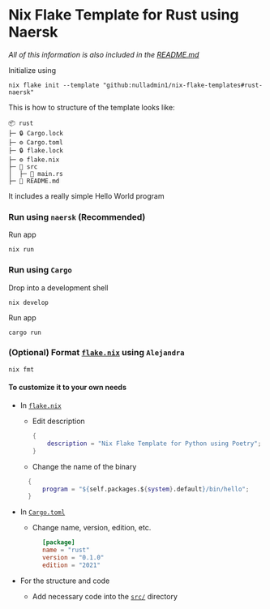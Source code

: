 # Nix Flake Template for Rust using Naersk

*All of this information is also included in the [README.md](https://github.com/nulladmin1/nix-flake-templates/blob/main/flake.nix)*

Initialize using
```shell
nix flake init --template "github:nulladmin1/nix-flake-templates#rust-naersk"
```

This is how to structure of the template looks like:
```
📦 rust
├─ 🔒 Cargo.lock
├─ ⚙️ Cargo.toml
├─ 🔒 flake.lock
├─ ⚙️ flake.nix
├─ 📁 src
│  ├─ 🦀 main.rs
├─ 📃 README.md
 ```

It includes a really simple Hello World program

### Run using ```naersk``` (Recommended)

Run app
```shell
nix run
```

### Run using ```Cargo```

Drop into a development shell
```shell
nix develop
```

Run app
```shell
cargo run
```

### (Optional) Format [`flake.nix`](flake.nix) using ```Alejandra```
```shelll
nix fmt
```

#### To customize it to your own needs

* In [`flake.nix`](flake.nix)
    * Edit description
        ```nix
        {
            description = "Nix Flake Template for Python using Poetry";
        }	
        ``` 
    * Change the name of the binary
  ```nix
 	{
        program = "${self.packages.${system}.default}/bin/hello";
	}
	```

* In [`Cargo.toml`](Cargo.toml)
    * Change name, version, edition, etc.
  ```toml
		[package]
		name = "rust"
		version = "0.1.0"
		edition = "2021"
	```

* For the structure and code
    * Add necessary code into the [`src/`](src) directory